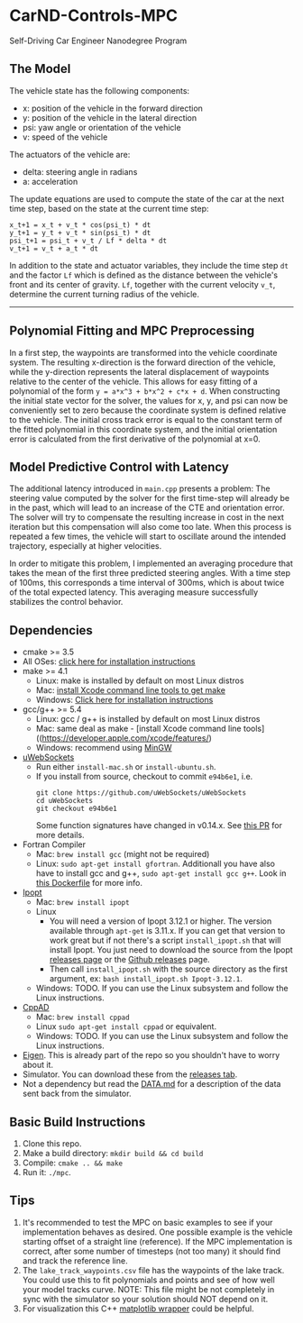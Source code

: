 # CarND-Controls-MPC
Self-Driving Car Engineer Nanodegree Program

## The Model
The vehicle state has the following components:

- x: position of the vehicle in the forward direction
- y: position of the vehicle in the lateral direction
- psi: yaw angle or orientation of the vehicle
- v: speed of the vehicle

The actuators of the vehicle are:

- delta: steering angle in radians
- a: acceleration

The update equations are used to compute the state of the car at the next time step, based on the state at the
current time step:

```
x_t+1 = x_t + v_t * cos(psi_t) * dt
y_t+1 = y_t + v_t * sin(psi_t) * dt
psi_t+1 = psi_t + v_t / Lf * delta * dt
v_t+1 = v_t + a_t * dt
```

In addition to the state and actuator variables, they include the time step `dt` and the factor
`Lf` which is defined as the distance between the vehicle's front and its center of gravity. `Lf`, 
together with the current velocity `v_t`, determine the current turning radius of the vehicle.

---
## Polynomial Fitting and MPC Preprocessing
In a first step, the waypoints are transformed into the vehicle coordinate
system. The resulting x-direction is the forward direction of the vehicle, while the y-direction represents the lateral
displacement of waypoints relative to the center of the vehicle. This allows for easy fitting of a polynomial of the form 
`y = a*x^3 + b*x^2 + c*x + d`. When constructing the initial state vector for the solver, the values for x, y, and psi can
now be conveniently set to zero because the coordinate system is defined relative to the vehicle. The initial cross track error is 
equal to the constant term of the fitted polynomial in this coordinate system, and the initial orientation error is
calculated from the first derivative of the polynomial at x=0.


## Model Predictive Control with Latency
The additional latency introduced in `main.cpp` presents a problem: The steering value computed by the solver
for the first time-step will already be in the past, which will lead to an increase of the CTE and orientation error. 
The solver will try to compensate the resulting increase in cost in the next iteration but this compensation will
also come too late. When this process is repeated a few times, the vehicle will start to oscillate around the intended
trajectory, especially at higher velocities.

In order to mitigate this problem, I implemented an averaging procedure that takes the mean of the first three predicted
steering angles. With a time step of 100ms, this corresponds a time interval of 300ms, which is about twice of the total
expected latency. This averaging measure successfully stabilizes the control behavior.


## Dependencies

* cmake >= 3.5
 * All OSes: [click here for installation instructions](https://cmake.org/install/)
* make >= 4.1
  * Linux: make is installed by default on most Linux distros
  * Mac: [install Xcode command line tools to get make](https://developer.apple.com/xcode/features/)
  * Windows: [Click here for installation instructions](http://gnuwin32.sourceforge.net/packages/make.htm)
* gcc/g++ >= 5.4
  * Linux: gcc / g++ is installed by default on most Linux distros
  * Mac: same deal as make - [install Xcode command line tools]((https://developer.apple.com/xcode/features/)
  * Windows: recommend using [MinGW](http://www.mingw.org/)
* [uWebSockets](https://github.com/uWebSockets/uWebSockets)
  * Run either `install-mac.sh` or `install-ubuntu.sh`.
  * If you install from source, checkout to commit `e94b6e1`, i.e.
    ```
    git clone https://github.com/uWebSockets/uWebSockets 
    cd uWebSockets
    git checkout e94b6e1
    ```
    Some function signatures have changed in v0.14.x. See [this PR](https://github.com/udacity/CarND-MPC-Project/pull/3) for more details.
* Fortran Compiler
  * Mac: `brew install gcc` (might not be required)
  * Linux: `sudo apt-get install gfortran`. Additionall you have also have to install gcc and g++, `sudo apt-get install gcc g++`. Look in [this Dockerfile](https://github.com/udacity/CarND-MPC-Quizzes/blob/master/Dockerfile) for more info.
* [Ipopt](https://projects.coin-or.org/Ipopt)
  * Mac: `brew install ipopt`
  * Linux
    * You will need a version of Ipopt 3.12.1 or higher. The version available through `apt-get` is 3.11.x. If you can get that version to work great but if not there's a script `install_ipopt.sh` that will install Ipopt. You just need to download the source from the Ipopt [releases page](https://www.coin-or.org/download/source/Ipopt/) or the [Github releases](https://github.com/coin-or/Ipopt/releases) page.
    * Then call `install_ipopt.sh` with the source directory as the first argument, ex: `bash install_ipopt.sh Ipopt-3.12.1`. 
  * Windows: TODO. If you can use the Linux subsystem and follow the Linux instructions.
* [CppAD](https://www.coin-or.org/CppAD/)
  * Mac: `brew install cppad`
  * Linux `sudo apt-get install cppad` or equivalent.
  * Windows: TODO. If you can use the Linux subsystem and follow the Linux instructions.
* [Eigen](http://eigen.tuxfamily.org/index.php?title=Main_Page). This is already part of the repo so you shouldn't have to worry about it.
* Simulator. You can download these from the [releases tab](https://github.com/udacity/self-driving-car-sim/releases).
* Not a dependency but read the [DATA.md](./DATA.md) for a description of the data sent back from the simulator.


## Basic Build Instructions


1. Clone this repo.
2. Make a build directory: `mkdir build && cd build`
3. Compile: `cmake .. && make`
4. Run it: `./mpc`.

## Tips

1. It's recommended to test the MPC on basic examples to see if your implementation behaves as desired. One possible example
is the vehicle starting offset of a straight line (reference). If the MPC implementation is correct, after some number of timesteps
(not too many) it should find and track the reference line.
2. The `lake_track_waypoints.csv` file has the waypoints of the lake track. You could use this to fit polynomials and points and see of how well your model tracks curve. NOTE: This file might be not completely in sync with the simulator so your solution should NOT depend on it.
3. For visualization this C++ [matplotlib wrapper](https://github.com/lava/matplotlib-cpp) could be helpful.
